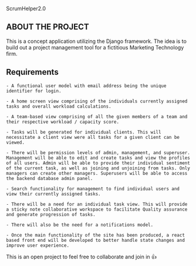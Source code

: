ScrumHelper2.0 
## ABOUT THE PROJECT
This is a concept application utilizing the Django framework. The idea is to build out a project management tool for a fictitious Marketing Technology firm. 
## Requirements

    - A functional user model with email address being the unique identifier for login.

    - A home screen view comprising of the individuals currently assigned tasks and overall workload calculations.

    - A team-based view comprising of all the given members of a team and their respective workload / capacity score.

    - Tasks will be generated for individual clients. This will necessitate a client view were all tasks for a given client can be viewed.

    - There will be permission levels of admin, management, and superuser.  Management will be able to edit and create tasks and view the profiles of all users. Admin will be able to provide their individual sentiment of the current task, as well as joining and unjoining from tasks. Only managers can create other managers. Superusers will be able to access the backend database admin panel.

    - Search functionality for management to find individual users and view their currently assigned tasks.

    - There will be a need for an individual task view. This will provide a sticky note collaborative workspace to facilitate Quality assurance and generate progression of tasks.

    - There will also be the need for a notifications model.

    - Once the main functionality of the site has been produced, a react based front end will be developed to better handle state changes and improve user experience.


 This is an open project to feel free to collaborate and join in 👍